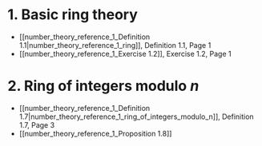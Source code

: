 # 1. Basic ring theory
- [[number_theory_reference_1_Definition 1.1|number_theory_reference_1_ring]], Definition 1.1, Page 1
- [[number_theory_reference_1_Exercise 1.2]], Exercise 1.2, Page 1



# 2. Ring of integers modulo $n$
- [[number_theory_reference_1_Definition 1.7|number_theory_reference_1_ring_of_integers_modulo_n]], Definition 1.7, Page 3
- [[number_theory_reference_1_Proposition 1.8]]